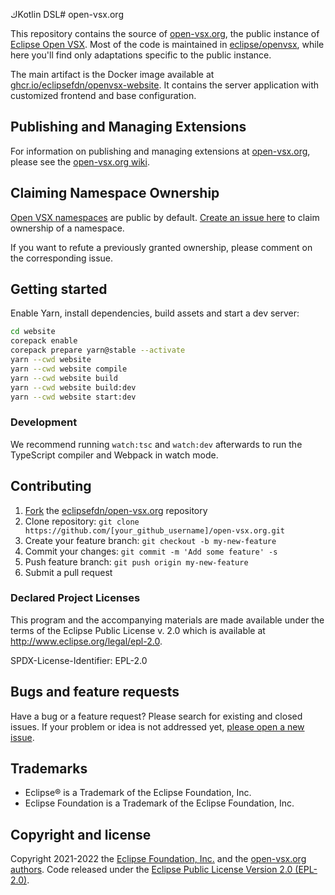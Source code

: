 كKotlin DSL# open-vsx.org

This repository contains the source of [open-vsx.org](https://open-vsx.org), the public instance of [Eclipse Open VSX](https://github.com/eclipse/openvsx). Most of the code is maintained in [eclipse/openvsx](https://github.com/eclipse/openvsx), while here you'll find only adaptations specific to the public instance.

The main artifact is the Docker image available at [ghcr.io/eclipsefdn/openvsx-website](https://github.com/orgs/EclipseFdn/packages/container/package/openvsx-website). It contains the server application with customized frontend and base configuration.

## Publishing and Managing Extensions

For information on publishing and managing extensions at [open-vsx.org](https://open-vsx.org), please see 
the [open-vsx.org wiki](https://github.com/EclipseFdn/open-vsx.org/wiki).

## Claiming Namespace Ownership

[Open VSX namespaces](https://github.com/eclipse/openvsx/wiki/Namespace-Access) are public by default. [Create an issue here](https://github.com/EclipseFdn/open-vsx.org/issues/new/choose) to claim ownership of a namespace.

If you want to refute a previously granted ownership, please comment on the corresponding issue.

## Getting started

Enable Yarn, install dependencies, build assets and start a dev server:

```bash
cd website
corepack enable
corepack prepare yarn@stable --activate
yarn --cwd website
yarn --cwd website compile
yarn --cwd website build
yarn --cwd website build:dev
yarn --cwd website start:dev
```

### Development 

We recommend running `watch:tsc` and `watch:dev` afterwards to run the TypeScript compiler and Webpack in watch mode.

## Contributing

1. [Fork](https://help.github.com/articles/fork-a-repo/) the [eclipsefdn/open-vsx.org](https://github.com/eclipsefdn/open-vsx.org) repository
2. Clone repository: `git clone https://github.com/[your_github_username]/open-vsx.org.git`
3. Create your feature branch: `git checkout -b my-new-feature`
4. Commit your changes: `git commit -m 'Add some feature' -s`
5. Push feature branch: `git push origin my-new-feature`
6. Submit a pull request

### Declared Project Licenses

This program and the accompanying materials are made available under the terms
of the Eclipse Public License v. 2.0 which is available at
http://www.eclipse.org/legal/epl-2.0.

SPDX-License-Identifier: EPL-2.0

## Bugs and feature requests

Have a bug or a feature request? Please search for existing and closed issues. If your problem or idea is not addressed yet, [please open a new issue](https://github.com/eclipsefdn/open-vsx.org/issues/new).

## Trademarks

* Eclipse® is a Trademark of the Eclipse Foundation, Inc.
* Eclipse Foundation is a Trademark of the Eclipse Foundation, Inc.

## Copyright and license

Copyright 2021-2022 the [Eclipse Foundation, Inc.](https://www.eclipse.org) and the [open-vsx.org authors](https://github.com/eclipsefdn/open-vsx.org/graphs/contributors). Code released under the [Eclipse Public License Version 2.0 (EPL-2.0)](https://github.com/EclipseFdn/open-vsx.org/blob/main/LICENSE).
